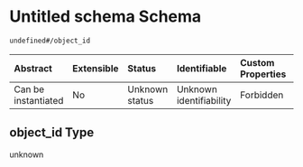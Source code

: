 # Untitled schema Schema

```txt
undefined#/object_id
```



| Abstract            | Extensible | Status         | Identifiable            | Custom Properties | Additional Properties | Access Restrictions | Defined In                                                                                                       |
| :------------------ | :--------- | :------------- | :---------------------- | :---------------- | :-------------------- | :------------------ | :--------------------------------------------------------------------------------------------------------------- |
| Can be instantiated | No         | Unknown status | Unknown identifiability | Forbidden         | Allowed               | none                | [assay-valid-1\_array.json\*](../../../schemas/validation_tests/assay-valid-1_array.json "open original schema") |

## object\_id Type

unknown
